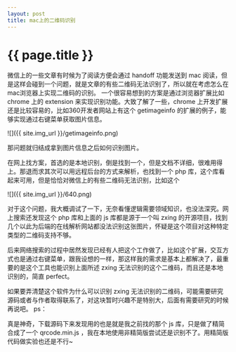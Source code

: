 ```yaml
---
layout: post
title: mac上的二维码识别
---
```


{{ page.title }}
===============

微信上的一些文章有时候为了阅读方便会通过 handoff 功能发送到 mac 阅读，但是这样会碰到一个问题，就是文章的有些二维码无法识别了，所以就在考虑怎么在mac浏览器上实现二维码的识别。
一个很容易想到的方案是通过浏览器扩展比如 chrome 上的 extension 来实现识别功能。大致了解了一些，chrome 上开发扩展还是比较容易的，比如360开发者网站上有这个 getimageinfo 的扩展的例子，能够实现通过右键菜单获取图片信息。

![]({{ site.img_url }}/getimageinfo.png)

那问题就归结成拿到图片信息之后如何识别图片。

在网上找方案，首选的是本地识别，倒是找到一个，但是文档不详细，很难用得上。那退而求其次可以用远程后台的方式来解析，也找到一个 php 库，这个库看起来可用，但是恰恰对微信上的有些二维码无法识别，比如这个

![]({{ site.img_url }}/640.png)

对于这个问题，我大概调试了一下，无奈看懂逻辑需要领域知识，也没法深究。网上搜索还发现这个 php 库和上面的 js 库都是源于一个叫 zxing 的开源项目，找到几个以此为后端的在线解析网站都没法识别这张图片，怀疑是这个项目对这种特定类型的二维码支持不够。

后来网络搜索的过程中居然发现已经有人把这个工作做了，比如这个扩展，交互方式也是通过右键菜单，跟我设想的一样，那这样我的需求是基本上都解决了，最重要的是这个工具也能识别上面所述 zxing 无法识别的这个二维码，而且还是本地识别的，简直 perfect。

如果要弄清楚这个软件为什么可以识别 zxing 无法识别的二维码，可能需要研究源码或者与作者取得联系了，对这块暂时兴趣不是特别大，后面有需要研究的时候再说吧。
ps：

真是神奇，下载源码下来发现用的也是就是我之前找的那个 js 库，只是做了精简合成了一个 qrcode.min.js ，我在本地使用非精简版尝试还是识别不了。用精简版代码做实验也还是不行~

